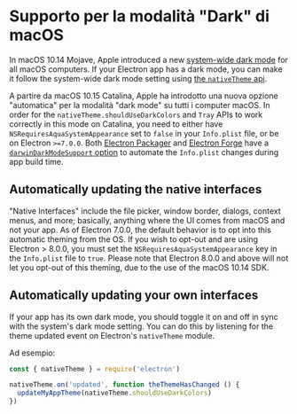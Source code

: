 # Supporto per la modalità "Dark" di macOS

In macOS 10.14 Mojave, Apple introduced a new [system-wide dark mode](https://developer.apple.com/design/human-interface-guidelines/macos/visual-design/dark-mode/) for all macOS computers.  If your Electron app has a dark mode, you can make it follow the system-wide dark mode setting using [the `nativeTheme` api](../api/native-theme.md).

A partire da macOS 10.15 Catalina, Apple ha introdotto una nuova opzione "automatica" per la modalità "dark mode" su tutti i computer macOS. In order for the `nativeTheme.shouldUseDarkColors` and `Tray` APIs to work correctly in this mode on Catalina, you need to either have `NSRequiresAquaSystemAppearance` set to `false` in your `Info.plist` file, or be on Electron `>=7.0.0`. Both [Electron Packager](https://github.com/electron/electron-packager) and [Electron Forge](https://www.electronforge.io/) have a [`darwinDarkModeSupport` option](https://electron.github.io/electron-packager/master/interfaces/electronpackager.options.html#darwindarkmodesupport) to automate the `Info.plist` changes during app build time.

## Automatically updating the native interfaces

"Native Interfaces" include the file picker, window border, dialogs, context menus, and more; basically, anything where the UI comes from macOS and not your app. As of Electron 7.0.0, the default behavior is to opt into this automatic theming from the OS. If you wish to opt-out and are using Electron
&gt; 8.0.0, you must set the `NSRequiresAquaSystemAppearance` key in the `Info.plist` file to `true`. Please note that Electron 8.0.0 and above will not let you opt-out of this theming, due to the use of the macOS 10.14 SDK.

## Automatically updating your own interfaces

If your app has its own dark mode, you should toggle it on and off in sync with the system's dark mode setting. You can do this by listening for the theme updated event on Electron's `nativeTheme` module.

Ad esempio:

```javascript
const { nativeTheme } = require('electron')

nativeTheme.on('updated', function theThemeHasChanged () {
  updateMyAppTheme(nativeTheme.shouldUseDarkColors)
})
```
